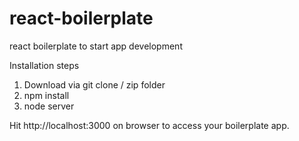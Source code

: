 # react-boilerplate
react boilerplate to start app development 

Installation steps 

1. Download via git clone / zip folder 
2. npm install 
3. node server

Hit http://localhost:3000 on browser to access your boilerplate app. 

